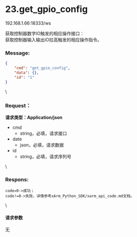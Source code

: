 # 23.get\_gpio\_config

192.168.1.66:18333/ws

获取控制器数字IO触发的相应操作接口：\
获取控制器输入输出IO拉高触发的相应操作指令。

### Message: <a href="#message" id="message"></a>

```json
{
    "cmd": "get_gpio_config",
    "data": {},
    "id": "1"
}
```

\


### Request： <a href="#request" id="request"></a>

**请求类型：Application/json**

* cmd
  * string，必填，请求接口
* date
  * json，必填，请求数据
* id
  * string，必填，请求序列号

\


### Respons: <a href="#respons" id="respons"></a>

```
code=0->成功；
code!=0->失败，详情参考xArm_Python_SDK/xarm_api_code.md文档。
```

\


#### 请求参数

无
